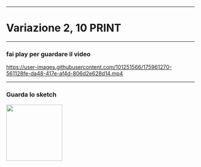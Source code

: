 ----

# Variazione 2, 10 PRINT


----
### fai play per guardare il video

https://user-images.githubusercontent.com/101251566/175961270-561128fe-da48-417e-af4d-806d2e628d14.mp4

----
### Guarda lo sketch

[<img width= 150 src="https://user-images.githubusercontent.com/101251566/175955927-8364a1c6-e934-4942-9d54-625756194920.png">](https://editor.p5js.org/SofiaMontanari/full/2grQ6vL6s) 

